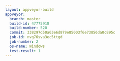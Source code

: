 ```yaml
---
layout: appveyor-build
appveyor:
  branch: master
  build-id: 47775918
  build-number: 520
  commit: 338297d50a63e6d879e85003f6e73856da0c895c
  job-id: nvg76sva3ec5ttgd
  job-number: 2
  os-name: Windows
  test-result: 1
---
```

